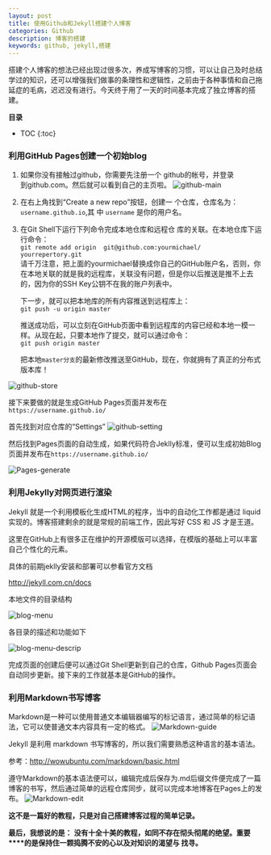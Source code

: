 ```yaml
---
layout: post
title: 使用Github和Jekyll搭建个人博客
categories: Github
description: 博客的搭建
keywords: github, jekyll,搭建
---
```



搭建个人博客的想法已经出现过很多次，养成写博客的习惯，可以让自己及时总结学过的知识，还可以增强我们做事的条理性和逻辑性，之前由于各种事情和自己拖延症的毛病，迟迟没有进行。今天终于用了一天的时间基本完成了独立博客的搭建。

**目录**

* TOC
{:toc}

### 利用GitHub Pages创建一个初始blog

1. 如果你没有接触过github，你需要先注册一个	github的帐号，并登录    
   	到github.com。然后就可以看到自己的主页啦。
![github-main](/images/posts/github/github-main.png)

2. 在右上角找到“Create a new repo”按钮，创建一	个仓库，仓库名为：`username.github.io`,其	中 `username` 是你的用户名。

3. 在Git Shell下运行下列命令完成本地仓库和远程仓	库的关联。在本地仓库下运行命令：  
	`git remote add origin 	git@github.com:yourmichael/	yourrepertory.git`  
	请千万注意，把上面的yourmichael替换成你自己的GitHub账户名，否则，你在本地关联的就是我的远程库，关联没有问题，但是你以后推送是推不上去的，因为你的SSH Key公钥不在我的账户列表中。

	下一步，就可以把本地库的所有内容推送到远程库上：  
	`git push -u origin master`

	推送成功后，可以立刻在GitHub页面中看到远程库的内容已经和本地一模一样。从现在起，只要本地作了提交，就可以通过命令：  
	`git push origin master`

	把本地`master分支`的最新修改推送至GitHub，现在，你就拥有了真正的分布式版本库！

![github-store](/images/posts/github/github-store.png)

接下来要做的就是生成GitHub Pages页面并发布在`https://username.github.io/`  

首先找到对应仓库的“Settings”
![github-setting](/images/posts/github/github-setting.png)

然后找到Pages页面的自动生成，如果代码符合Jeklly标准，便可以生成初始Blog页面并发布在`https://username.github.io/` 

![Pages-generate](/images/posts/github/Pages-generate.png)


### 利用Jekylly对网页进行渲染

Jekyll 就是一个利用模板化生成HTML的程序，当中的自动化工作都是通过 liquid 实现的。博客搭建剩余的就是常规的前端工作，因此写好 CSS 和 JS 才是王道。

这里在GitHub上有很多正在维护的开源模版可以选择，在模版的基础上可以丰富自己个性化的元素。  

具体的前期jeklly安装和部署可以参看官方文档

<http://jekyll.com.cn/docs>

本地文件的目录结构

![blog-menu](/images/posts/github/blog-menu.png)

各目录的描述和功能如下

![blog-menu-descrip](/images/posts/github/blog-menu-descrip.png)

完成页面的创建后便可以通过Git Shell更新到自己的仓库，Github Pages页面会自动同步更新。接下来的工作就基本是GitHub的操作。

### 利用Markdown书写博客

Markdown是一种可以使用普通文本编辑器编写的标记语言，通过简单的标记语法，它可以使普通文本内容具有一定的格式。
![Markdown-guide](/images/posts/github/Markdown-guide.png) 

Jekyll 是利用 markdown 书写博客的，所以我们需要熟悉这种语言的基本语法。

参考：<http://wowubuntu.com/markdown/basic.html>

遵守Markdown的基本语法便可以，编辑完成后保存为.md后缀文件便完成了一篇博客的书写，然后通过简单的远程仓库同步，就可以完成本地博客在Pages上的发布。
![Markdown-edit](/images/posts/github/Markdown-edit.png) 


**这不是一篇好的教程，只是对自己搭建博客过程的简单记录。**

**最后，我想说的是：**
**没有十全十美的教程，如同不存在彻头彻尾的绝望。重要****的是保持住一颗捣腾不安的心以及对知识的渴望与 找寻。**

	